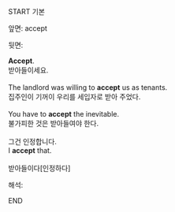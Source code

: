 START
기본

앞면:
accept


뒷면:
<div><strong>Accept</strong>. </div><div>받아들이세요.<br><br><div>The landlord was willing to <strong>accept</strong> us as tenants. </div><div><div>집주인이 기꺼이 우리를 세입자로 받아 주었다.</div></div><br><div>You have to <strong>accept</strong> the inevitable. </div><div><div>불가피한 것은 받아들여야 한다.</div></div><br><div><div>그건 인정합니다.</div></div><div><div>I <strong>accept</strong> that. <br></div></div><br>받아들이다[인정하다]</div>


해석:

END